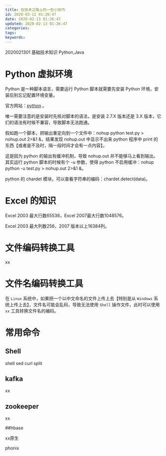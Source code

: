 ```yaml
---
title: 在技术之路上的一些小技巧
id: 2020-03-12 01:26:47
date: 2020-02-13 01:26:47
updated: 2020-02-13 01:26:47
categories:
tags:
keywords:
---
```



2020021301
基础技术知识
Python,Java


# Python 虚拟环境


Python 是一种脚本语言，需要运行 Python 脚本就需要先安装 Python 环境，安装后别忘记配置环境变量。

官方网站：[python](https://www.python.org/downloads) 。

唯一需要注意的是安装时先核对脚本的语法，是安装 2.7.X 版本还是 3.X 版本，它们的语法有时候不兼容，导致脚本无法跑通。

假如跑一个脚本，把输出重定向到一个文件中：nohup python test.py > nohup.out 2>&1 &，结果发现 nohup.out 中显示不出来 python 程序中 print 的东西【或者是不及时，隔一段时间才会有一点内容】。

这是因为 python 的输出有缓冲机制，导致 nohup.out 并不能够马上看到输出。其实运行 python 脚本的时候有个 -u 参数，使得 python 不启用缓冲：nohup python -u test.py > nohup.out 2>&1 &。

python 的 chardet 模块，可以查看字符串的编码：chardet.detect(data)。


# Excel 的知识


Excel 2003 最大行数65536，Excel 2007最大行数1048576。

Excel 2003 最大列数256，2007 版本以上16384列。


# 文件编码转换工具


xx


# 文件名编码转换工具


在 `Linux` 系统中，如果把一个以中文命名的文件上传上去【特别是从 `Windows` 系统上传上去】，文件名可能会乱码，导致无法使用 `Shell` 操作文件，此时可以使用 `xx` 工具转换文件名的编码。


# 常用命令


## Shell

shell sed curl split

## kafka

xx

## zookeeper

xx

##hbase

xx原生

phonix

